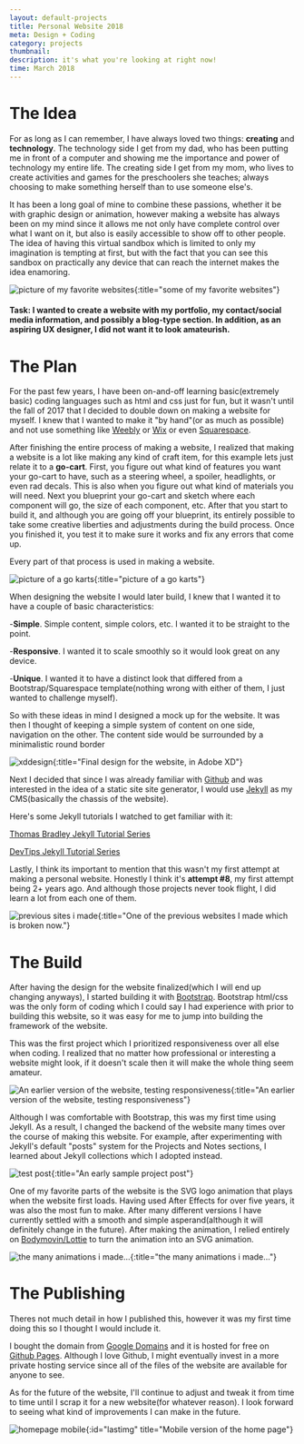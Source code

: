 ```yaml
---
layout: default-projects
title: Personal Website 2018
meta: Design + Coding
category: projects
thumbnail:
description: it's what you're looking at right now!
time: March 2018
---
```


# The Idea


For as long as I can remember, I have always loved two things: **creating** and **technology**. The technology side I get from my dad, who has been putting me in front of a computer and showing me the importance and power of technology my entire life. The creating side I get from my mom, who lives to create  activities and games for the preschoolers she teaches; always choosing to make something herself than to use someone else's.

It has been a long goal of mine to combine these passions, whether it be with graphic design or animation, however making a website has always been on my mind since it allows me not only have complete control over what I want on it, but also is easily accessible to show off to other people. The idea of having this virtual sandbox which is limited to only my imagination is tempting at first, but with the fact that you can see this sandbox on practically any device that can reach the internet makes the idea enamoring.

![picture of my favorite websites][manywebsites]{:title="some of my favorite websites"}

[manywebsites]: https://i.imgur.com/0V5O9Wc.png

#### Task: I wanted to create a website with my portfolio, my contact/social media information, and possibly a blog-type section. In addition, as an aspiring UX designer, I did **not** want it to look amateurish.



# The Plan

For the past few years, I have been on-and-off learning basic(extremely basic) coding languages such as html and css just for fun, but it wasn't until the fall of 2017 that I decided to double down on making a website for myself. I knew that I wanted to make it "by hand"(or as much as possible) and not use something like [Weebly](https://www.weebly.com) or [Wix](https://www.wix.com/) or even [Squarespace](https://www.squarespace.com).

After finishing the entire process of making a website, I realized that making a website is a lot like making any kind of craft item, for this example lets just relate it to a **go-cart**. First, you figure out what kind of features you want your go-cart to have, such as a steering wheel, a spoiler, headlights, or even rad decals. This is also when you figure out what kind of materials you will need. Next you blueprint your go-cart and sketch where each component will go, the size of each component, etc. After that you start to build it, and although you are going off your blueprint, its entirely possible to take some creative liberties and adjustments during the build process. Once you finished it, you test it to make sure it works and fix any errors that come up.

Every part of that process is used in making a website.

![picture of a go karts][gokarts]{:title="picture of a go karts"}

[gokarts]: https://i.imgur.com/gWNECbM.png

When designing the website I would later build, I knew that I wanted it to have a couple of basic characteristics:

-**Simple**. Simple content, simple colors, etc. I wanted it to be straight to the point.

-**Responsive**. I wanted it to scale smoothly so it would look great on any device.

-**Unique**. I wanted it to have a distinct look that differed from a Bootstrap/Squarespace template(nothing wrong with either of them, I just wanted to challenge myself).

So with these ideas in mind I designed a mock up for the website. It was then I thought of keeping a simple system of content on one side, navigation on the other. The content side would be surrounded by a minimalistic round border

![xddesign][xddesign]{:title="Final design for the website, in Adobe XD"}

[xddesign]: https://i.imgur.com/eONnOjd.png

Next I decided that since I was already familiar with [Github](https://github.com/) and was interested in the idea of a static site site generator, I would use [Jekyll](https://jekyllrb.com/) as my CMS(basically the chassis of the website).

Here's some Jekyll tutorials I watched to get familiar with it:

[Thomas Bradley Jekyll Tutorial Series](https://www.youtube.com/watch?v=oiNVQ9Zjy4o&list=PLWjCJDeWfDdfVEcLGAfdJn_HXyM4Y7_k-)

[DevTips Jekyll Tutorial Series](https://www.youtube.com/watch?v=sJhhLvW-Xvg&list=PLqGj3iMvMa4KeBN2krBtcO3U90_7SOl-A)

Lastly, I think its important to mention that this wasn't my first attempt at making a personal website. Honestly I think it's **attempt #8**, my first attempt being 2+ years ago. And although those projects never took flight, I did learn a lot from each one of them.

![previous sites i made][previoussites]{:title="One of the previous websites I made which is broken now."}

[previoussites]: https://i.imgur.com/rO9BPzx.png

# The Build

After having the design for the website finalized(which I will end up changing anyways), I started building it with [Bootstrap](https://getbootstrap.com/). Bootstrap html/css was the only form of coding which I could say I had experience with prior to building this website, so it was easy for me to jump into building the framework of the website.

This was the first project which I prioritized responsiveness over all else when coding. I realized that no matter how professional or interesting a website might look, if it doesn't scale then it will make the whole thing seem amateur.

![An earlier version of the website, testing responsiveness][responsiveness]{:title="An earlier version of the website, testing responsiveness"}

[responsiveness]: https://thumbs.gfycat.com/SlightZigzagBoar-size_restricted.gif


Although I was comfortable with Bootstrap, this was my first time using Jekyll. As a result, I changed the backend of the website many times over the course of making this website. For example, after experimenting with Jekyll's default "posts" system for the Projects and Notes sections, I learned about Jekyll collections which I adopted instead.

![test post][test post]{:title="An early sample project post"}

[test post]: https://i.imgur.com/vkRmO8k.png

One of my favorite parts of the website is the SVG logo animation that plays when the website first loads. Having used After Effects for over five years, it was also the most fun to make. After many different versions I have currently settled with a smooth and simple asperand(although it will definitely change in the future). After making the animation, I relied entirely on [Bodymovin/Lottie](https://github.com/airbnb/lottie-web) to  turn the animation into an SVG animation.

![the many animations i made...][animations]{:title="the many animations i made..."}

[animations]: https://i.imgur.com/7LZqI8P.gif

# The Publishing

Theres not much detail in how I published this, however it was my first time doing this so I thought I would include it.

I bought the domain from [Google Domains](https://domains.google/) and it is hosted for free on [Github Pages](https://pages.github.com/). Although I love Github, I might eventually invest in a more private hosting service since all of the files of the website are available for anyone to see.

As for the future of the website, I'll continue to adjust and tweak it from time to time until I scrap it for a new website(for whatever reason). I look forward to seeing what kind of improvements I can make in the future.

![homepage mobile][homepagemobile]{:id="lastimg" title="Mobile version of the home page"}

[homepagemobile]: https://thumbs.gfycat.com/AngelicCheeryHen-size_restricted.gif
